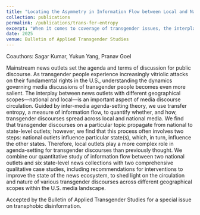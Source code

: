 ```yaml
---
title: "Locating the Asymmetry in Information Flow between Local and National Media on Transgender Discourses"
collection: publications
permalink: /publications/trans-fer-entropy
excerpt: "When it comes to coverage of transgender issues, the interplay between national news outlets and state outlets is more complicated than a simple national-to-local agenda-setting pattern."
date: 2025
venue: Bulletin of Applied Transgender Studies
---
```

Coauthors: Sagar Kumar, Yukun Yang, Pranav Goel

Mainstream news outlets set the agenda and terms of discussion for public discourse. As transgender people experience increasingly vitriolic attacks on their fundamental rights in the U.S., understanding the dynamics governing media discussions of transgender people becomes even more salient. The interplay between news outlets with different geographical scopes—national and local—is an important aspect of media discourse circulation. Guided by inter-media agenda-setting theory, we use transfer entropy, a measure of information flow, to quantify whether, and how, transgender discourses spread across local and national media. We find that transgender discourses on a particular topic propagate from national to state-level outlets; however, we find that this process often involves two steps: national outlets influence particular state(s), which, in turn, influence the other states. Therefore, local outlets play a more complex role in agenda-setting for transgender discourses than previously thought. We combine our quantitative study of information flow between two national outlets and six state-level news collections with two comprehensive qualitative case studies, including recommendations for interventions to improve the state of the news ecosystem, to shed light on the circulation and nature of various transgender discourses across different geographical scopes within the U.S. media landscape. 

Accepted by the Bulletin of Applied Transgender Studies for a special issue on transphobic disinformation.
